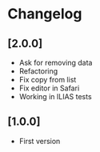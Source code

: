 # Changelog

## [2.0.0]
- Ask for removing data
- Refactoring
- Fix copy from list
- Fix editor in Safari
- Working in ILIAS tests

## [1.0.0]
- First version
